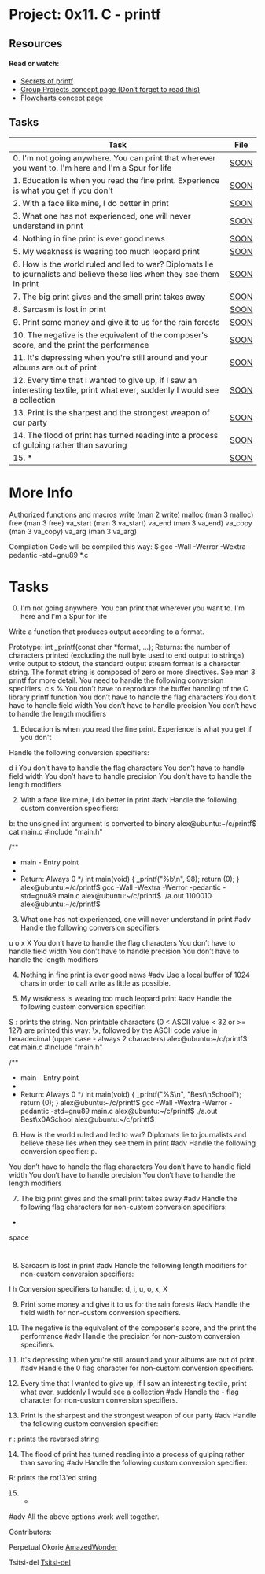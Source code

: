 # Project: 0x11. C - printf

## Resources

#### Read or watch:

* [Secrets of printf](https://intranet.alxswe.com/rltoken/7Vw7aUWgwC7JYUrqI4bh4Q)
* [Group Projects concept page (Don’t forget to read this)]()
* [Flowcharts concept page]()
## Tasks

| Task | File |
| ---- | ---- |
| 0. I'm not going anywhere. You can print that wherever you want to. I'm here and I'm a Spur for life | [SOON](./) |
| 1. Education is when you read the fine print. Experience is what you get if you don't | [SOON](./) |
| 2. With a face like mine, I do better in print | [SOON](./) |
| 3. What one has not experienced, one will never understand in print | [SOON](./) |
| 4. Nothing in fine print is ever good news | [SOON](./) |
| 5. My weakness is wearing too much leopard print | [SOON](./) |
| 6. How is the world ruled and led to war? Diplomats lie to journalists and believe these lies when they see them in print | [SOON](./) |
| 7. The big print gives and the small print takes away | [SOON](./) |
| 8. Sarcasm is lost in print | [SOON](./) |
| 9. Print some money and give it to us for the rain forests | [SOON](./) |
| 10. The negative is the equivalent of the composer's score, and the print the performance | [SOON](./) |
| 11. It's depressing when you're still around and your albums are out of print | [SOON](./) |
| 12. Every time that I wanted to give up, if I saw an interesting textile, print what ever, suddenly I would see a collection | [SOON](./) |
| 13. Print is the sharpest and the strongest weapon of our party | [SOON](./) |
| 14. The flood of print has turned reading into a process of gulping rather than savoring | [SOON](./) |
| 15. * | [SOON](./) |

# More Info
Authorized functions and macros
write (man 2 write)
malloc (man 3 malloc)
free (man 3 free)
va_start (man 3 va_start)
va_end (man 3 va_end)
va_copy (man 3 va_copy)
va_arg (man 3 va_arg)

Compilation
Code will be compiled this way:
$ gcc -Wall -Werror -Wextra -pedantic -std=gnu89 *.c

# Tasks

0. I'm not going anywhere. You can print that wherever you want to. I'm here and I'm a Spur for life

Write a function that produces output according to a format.

Prototype: int _printf(const char *format, ...);
Returns: the number of characters printed (excluding the null byte used to end output to strings)
write output to stdout, the standard output stream
format is a character string. The format string is composed of zero or more directives. See man 3 printf for more detail. You need to handle the following conversion specifiers:
c
s
%
You don’t have to reproduce the buffer handling of the C library printf function
You don’t have to handle the flag characters
You don’t have to handle field width
You don’t have to handle precision
You don’t have to handle the length modifiers

    
1. Education is when you read the fine print. Experience is what you get if you don't

Handle the following conversion specifiers:

d
i
You don’t have to handle the flag characters
You don’t have to handle field width
You don’t have to handle precision
You don’t have to handle the length modifiers

    
2. With a face like mine, I do better in print
#adv
Handle the following custom conversion specifiers:

b: the unsigned int argument is converted to binary
alex@ubuntu:~/c/printf$ cat main.c
#include "main.h"

/**
 * main - Entry point
 *
 * Return: Always 0
 */
int main(void)
{
    _printf("%b\n", 98);
    return (0);
}
alex@ubuntu:~/c/printf$ gcc -Wall -Wextra -Werror -pedantic -std=gnu89 main.c
alex@ubuntu:~/c/printf$ ./a.out
1100010
alex@ubuntu:~/c/printf$

   
3. What one has not experienced, one will never understand in print
#adv
Handle the following conversion specifiers:

u
o
x
X
You don’t have to handle the flag characters
You don’t have to handle field width
You don’t have to handle precision
You don’t have to handle the length modifiers

    
4. Nothing in fine print is ever good news
#adv
Use a local buffer of 1024 chars in order to call write as little as possible.

    
5. My weakness is wearing too much leopard print
#adv
Handle the following custom conversion specifier:

S : prints the string.
Non printable characters (0 < ASCII value < 32 or >= 127) are printed this way: \x, followed by the ASCII code value in hexadecimal (upper case - always 2 characters)
alex@ubuntu:~/c/printf$ cat main.c
#include "main.h"

/**
 * main - Entry point
 *
 * Return: Always 0
 */
int main(void)
{
    _printf("%S\n", "Best\nSchool");
    return (0);
}
alex@ubuntu:~/c/printf$ gcc -Wall -Wextra -Werror -pedantic -std=gnu89 main.c
alex@ubuntu:~/c/printf$ ./a.out
Best\x0ASchool
alex@ubuntu:~/c/printf$

   
6. How is the world ruled and led to war? Diplomats lie to journalists and believe these lies when they see them in print
#adv
Handle the following conversion specifier: p.

You don’t have to handle the flag characters
You don’t have to handle field width
You don’t have to handle precision
You don’t have to handle the length modifiers

    
7. The big print gives and the small print takes away
#adv
Handle the following flag characters for non-custom conversion specifiers:

+
space
#

    
8. Sarcasm is lost in print
#adv
Handle the following length modifiers for non-custom conversion specifiers:

l
h
Conversion specifiers to handle: d, i, u, o, x, X

    
9. Print some money and give it to us for the rain forests
#adv
Handle the field width for non-custom conversion specifiers.

    
10. The negative is the equivalent of the composer's score, and the print the performance
#adv
Handle the precision for non-custom conversion specifiers.

     
11. It's depressing when you're still around and your albums are out of print
#adv
Handle the 0 flag character for non-custom conversion specifiers.

    
12. Every time that I wanted to give up, if I saw an interesting textile, print what ever, suddenly I would see a collection
#adv
Handle the - flag character for non-custom conversion specifiers.

    
13. Print is the sharpest and the strongest weapon of our party
#adv
Handle the following custom conversion specifier:

r : prints the reversed string
    
14. The flood of print has turned reading into a process of gulping rather than savoring
#adv
Handle the following custom conversion specifier:

R: prints the rot13'ed string
    
15. *
#adv
All the above options work well together.


Contributors:

Perpetual Okorie [AmazedWonder](https://github.com/AmazedWonder)

Tsitsi-del [Tsitsi-del](https://github.com/Tsitsi-del)

